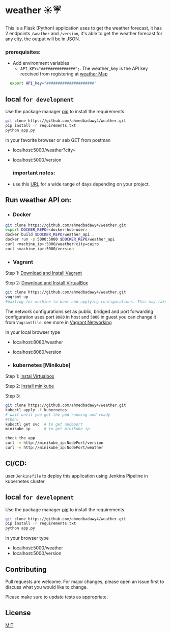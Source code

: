# weather ☀️☔️

 This is a Flask (Python) application uses to get the weather forecast, it has 2 endpoints `/weather` and `/version`, it's able to get the weather forecast for any city, the output will be in JSON. 
### prerequisites:
- Add environment variables
  - `API_KEY="###############";`. The weather_key is the API key received from registering at [weather Map](https://openweathermap.org)
```bash
  export API_key="#####################"
```

## local ```for development```

Use the package manager [pip](https://pip.pypa.io/en/stable/) to install the requirements.

```bash
git clone https://github.com/ahmedbadawy4/weather.git
pip install -r requirements.txt
python app.py
```
in your favorite browser or seb GET from postman
* localhost:5000/weather?city=<CityName>

* localhost:5000/version 

     ### important notes:
- use this [URL](https://openweathermap.org/api) for a wide range of days depending on your project.
## Run weather API on:

* ### Docker

```bash
git clone https://github.com/ahmedbadawy4/weather.git
export DOCKER_REPO=<docker-hub-user>
docker build $DOCKER_REPO/weather_api .
docker run -p 5000:5000 $DOCKER_REPO/weather_api
curl <machine_ip>:5000/weather?city=cairo          
curl <machine_ip>:5000/version
```
* ### Vagrant
Step 1: [Download and Install Vagrant](https://www.vagrantup.com/downloads.html)

Step 2: [Download and Install VirtualBox](https://www.virtualbox.org/wiki/Downloads)

```bash
git clone https://github.com/ahmedbadawy4/weather.git
vagrant up      
#Waiting for machine to boot and applying configurations. This may take a few minutes...
```
The network configurations set as public, bridged and port forwarding configuration uses port `8080` in host and ```5000``` in guest you can change it from `Vagrantfile`. see more in [Vagrant Networking](https://www.vagrantup.com/docs/networking/)

In your local browser type 
* localhost:8080/weather
* localhost:8080/version 

* ### kubernetes [Minikube]
Step 1: [instal Virtualbox](https://www.virtualbox.org/wiki/Downloads)

Step 2: [install minikube](https://kubernetes.io/docs/tasks/tools/install-minikube/)

Step 3:
```bash
git clone https://github.com/ahmedbadawy4/weather.git
kubectl apply -f kubernetes
# wait until you get the pod running and ready
#then:
kubectl get svc  # to get nodeport
minikube ip      # to get minikube ip

check the app
curl -v http://minikube_ip:NodePort/version
curl -v http://minikube_ip:NodePort/weather
```


## CI/CD:

user ```Jenkinsfile``` to deploy this application using Jenkins Pipeline in kubernetes cluster




## local ```for development```

Use the package manager [pip](https://pip.pypa.io/en/stable/) to install the requirements.

```bash
git clone https://github.com/ahmedbadawy4/weather.git
pip install -r requirements.txt
python app.py
```
in your browser type 
* localhost:5000/weather
* localhost:5000/version 


## Contributing
Pull requests are welcome. For major changes, please open an issue first to discuss what you would like to change.

Please make sure to update tests as appropriate.

## License
[MIT](https://choosealicense.com/licenses/mit/)